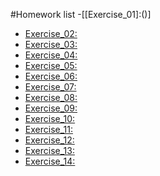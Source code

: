 #Homework list
-[[Exercise_01]:()]
* [Exercise_02:]()
* [Exercise_03:]()
* [Exercise_04:]()
* [Exercise_05:]()
* [Exercise_06:]()
* [Exercise_07:]()
* [Exercise_08:]()
* [Exercise_09:]()
* [Exercise_10:]()
* [Exercise_11:]()
* [Exercise_12:]()
* [Exercise_13:]()
* [Exercise_14:]()
